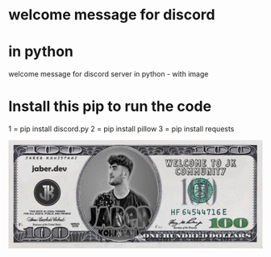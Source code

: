 # welcome message for discord
# in python
welcome message for discord server in python - with image 

# Install this pip to run the code 
1 = pip install discord.py
2 = pip install pillow
3 = pip install requests

![](jaber.dev.png)

